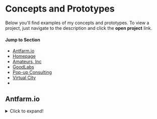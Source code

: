 # Concepts and Prototypes
Below you'll find examples of my concepts and prototypes. To view a project, just navigate to the description and click the **open project** link.

#### Jump to Section
- [Antfarm.io](#antfarm-io)
- [Homepage](#Homepage)
- [Amateurs, Inc](#amateurs-inc)
- [GoodLabs](#good-labs)
- [Pop-up Consulting](#pop-up-consulting)
- [Virtual City](#virtual-city)
- 

## Antfarm.io

<details>
  <summary>Click to expand!</summary>

<p align="center">
<img width="75%" height="75%" src="https://user-images.githubusercontent.com/32546509/92001153-546c5e00-ed0c-11ea-9070-3c213a22c070.jpg">
</p>

[Return to top](#jump-to-section)

<details>

## Homepage

<details>
  <summary>Click to expand!</summary>


[Return to top](#jump-to-section)

<details>

## Amateurs, Inc.

<details>
  <summary>Click to expand!</summary>


[Return to top](#jump-to-section)

<details>
  
## GoodLabs

<details>
  <summary>Click to expand!</summary>


[Return to top](#jump-to-section)

<details>
  
## Pop-up Consulting

<details>
  <summary>Click to expand!</summary>


[Return to top](#jump-to-section)

<details>
  
## Virtual City

<details>
  <summary>Click to expand!</summary>

<p align="center">
<img width="100%" height="100%" src="">
</p>

[Return to top](#jump-to-section)

<details>
